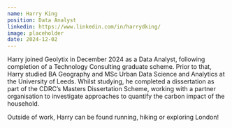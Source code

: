 ```yaml
---
name: Harry King
position: Data Analyst
linkedin: https://www.linkedin.com/in/harrydking/
image: placeholder
date: 2024-12-02
---
```


Harry joined Geolytix in December 2024 as a Data Analyst, following completion of a Technology Consulting graduate scheme. Prior to that, Harry studied BA Geography and MSc Urban Data Science and Analytics at the University of Leeds. Whilst studying, he completed a dissertation as part of the CDRC’s Masters Dissertation Scheme, working with a partner organisation to investigate approaches to quantify the carbon impact of the household.

Outside of work, Harry can be found running, hiking or exploring London!